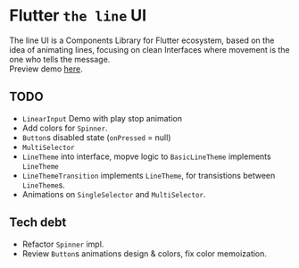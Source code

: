 # Flutter `the line` UI

The line UI is a Components Library for Flutter ecosystem, based on the idea of animating lines, focusing on clean Interfaces where movement is the one who tells the message.  
Preview demo [here](https://briancraig.github.io/line_ui/).  

## TODO

- `LinearInput` Demo with play stop animation
- Add colors for `Spinner`.
- `Button`s disabled state (`onPressed` = null)
- `MultiSelector`
- `LineTheme` into interface, mopve logic to `BasicLineTheme` implements `LineTheme` 
- `LineThemeTransition` implements `LineTheme`, for transistions between `LineTheme`s. 
- Animations on `SingleSelector` and `MultiSelector`.

## Tech debt

- Refactor `Spinner` impl. 
- Review `Button`s animations design & colors, fix color memoization.